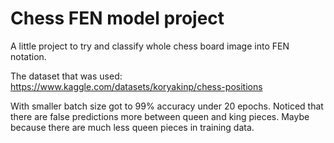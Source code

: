 # Chess FEN model project
A little project to try and classify whole chess board image into FEN notation.

The dataset that was used:
https://www.kaggle.com/datasets/koryakinp/chess-positions

With smaller batch size got to 99% accuracy under 20 epochs.
Noticed that there are false predictions more between queen and king pieces. Maybe because there are much less queen pieces in training data.